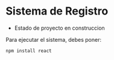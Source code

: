 <h1> Sistema de Registro</h1>

- Estado de proyecto en construccion

Para ejecutar el sistema, debes poner:

```npm install react```
